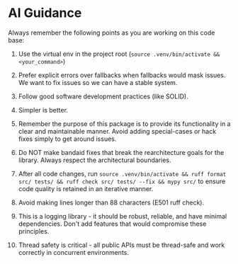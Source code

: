 # AI Guidance

Always remember the following points as you are working on this code base:

1. Use the virtual env in the project root (`source .venv/bin/activate && <your_command>`)

2. Prefer explicit errors over fallbacks when fallbacks would mask issues. We want to fix issues so we can have a stable system.

3. Follow good software development practices (like SOLID).

4. Simpler is better.

5. Remember the purpose of this package is to provide its functionality in a clear and maintainable manner. Avoid adding special-cases or hack fixes simply to get around issues.

6. Do NOT make bandaid fixes that break the rearchitecture goals for the library. Always respect the architectural boundaries.

7. After all code changes, run `source .venv/bin/activate && ruff format src/ tests/ && ruff check src/ tests/ --fix && mypy src/` to ensure code quality is retained in an iterative manner.

8. Avoid making lines longer than 88 characters (E501 ruff check).

9. This is a logging library - it should be robust, reliable, and have minimal dependencies. Don't add features that would compromise these principles.

10. Thread safety is critical - all public APIs must be thread-safe and work correctly in concurrent environments.
